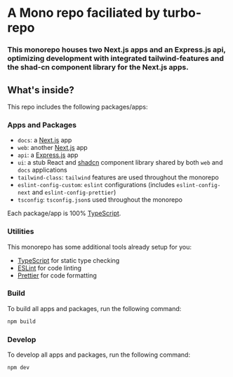 # A Mono repo faciliated by turbo-repo

### This monorepo houses two Next.js apps and an Express.js api, optimizing development with integrated tailwind-features and the shad-cn component library for the Next.js apps.

## What's inside?

This repo includes the following packages/apps:

### Apps and Packages

- `docs`: a [Next.js](https://nextjs.org/) app
- `web`: another [Next.js](https://nextjs.org/) app
- `api`: a [Express.js](http://expressjs.com/) app
- `ui`: a stub React and [shadcn](https://ui.shadcn.com/) component library shared by both `web` and `docs` applications
- `tailwind-class`: `tailwind` features are used throughout the monorepo
- `eslint-config-custom`: `eslint` configurations (includes `eslint-config-next` and `eslint-config-prettier`)
- `tsconfig`: `tsconfig.json`s used throughout the monorepo

Each package/app is 100% [TypeScript](https://www.typescriptlang.org/).

### Utilities

This monorepo has some additional tools already setup for you:

- [TypeScript](https://www.typescriptlang.org/) for static type checking
- [ESLint](https://eslint.org/) for code linting
- [Prettier](https://prettier.io) for code formatting

### Build

To build all apps and packages, run the following command:

```bash
npm build
```

### Develop

To develop all apps and packages, run the following command:

```bash
npm dev
```